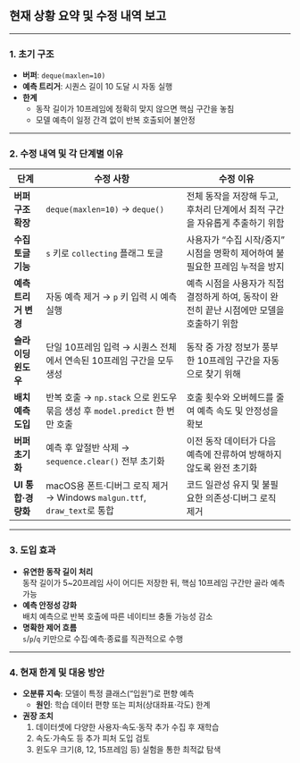 ## 현재 상황 요약 및 수정 내역 보고

---

### 1. 초기 구조
- **버퍼**: `deque(maxlen=10)`  
- **예측 트리거**: 시퀀스 길이 10 도달 시 자동 실행  
- **한계**  
  - 동작 길이가 10프레임에 정확히 맞지 않으면 핵심 구간을 놓침  
  - 모델 예측이 일정 간격 없이 반복 호출되어 불안정  

---

### 2. 수정 내역 및 각 단계별 이유

| 단계             | 수정 사항                                                       | 수정 이유                                                                                 |
| ---------------- | --------------------------------------------------------------- | ---------------------------------------------------------------------------------------- |
| **버퍼구조 확장**   | `deque(maxlen=10)` → `deque()`                                   | 전체 동작을 저장해 두고, 후처리 단계에서 최적 구간을 자유롭게 추출하기 위함               |
| **수집 토글 기능**  | `s` 키로 `collecting` 플래그 토글                                 | 사용자가 “수집 시작/중지” 시점을 명확히 제어하여 불필요한 프레임 누적을 방지               |
| **예측 트리거 변경** | 자동 예측 제거 → `p` 키 입력 시 예측 실행                          | 예측 시점을 사용자가 직접 결정하게 하여, 동작이 완전히 끝난 시점에만 모델을 호출하기 위함 |
| **슬라이딩 윈도우**  | 단일 10프레임 입력 → 시퀀스 전체에서 연속된 10프레임 구간을 모두 생성 | 동작 중 가장 정보가 풍부한 10프레임 구간을 자동으로 찾기 위해                             |
| **배치 예측 도입**   | 반복 호출 → `np.stack` 으로 윈도우 묶음 생성 후 `model.predict` 한 번만 호출 | 호출 횟수와 오버헤드를 줄여 예측 속도 및 안정성을 확보                                   |
| **버퍼 초기화**    | 예측 후 앞절반 삭제 → `sequence.clear()` 전부 초기화               | 이전 동작 데이터가 다음 예측에 잔류하여 방해하지 않도록 완전 초기화                       |
| **UI 통합·경량화**  | macOS용 폰트·디버그 로직 제거 → Windows `malgun.ttf`, `draw_text`로 통합 | 코드 일관성 유지 및 불필요한 의존성·디버그 로직 제거                                     |

---

### 3. 도입 효과
- **유연한 동작 길이 처리**  
  동작 길이가 5~20프레임 사이 어디든 저장한 뒤, 핵심 10프레임 구간만 골라 예측 가능  
- **예측 안정성 강화**  
  배치 예측으로 반복 호출에 따른 네이티브 충돌 가능성 감소  
- **명확한 제어 흐름**  
  `s`/`p`/`q` 키만으로 수집·예측·종료를 직관적으로 수행  

---

### 4. 현재 한계 및 대응 방안
- **오분류 지속**: 모델이 특정 클래스(“입원”)로 편향 예측  
  - **원인**: 학습 데이터 편향 또는 피처(상대좌표·각도) 한계  
- **권장 조치**  
  1. 데이터셋에 다양한 사용자·속도·동작 추가 수집 후 재학습  
  2. 속도·가속도 등 추가 피처 도입 검토  
  3. 윈도우 크기(8, 12, 15프레임 등) 실험을 통한 최적값 탐색  
